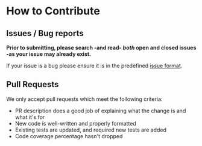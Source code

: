 # How to Contribute

## Issues / Bug reports

**Prior to submitting, please search -and read- _both_ open and closed issues -as
your issue may already exist.**

If your issue is a bug please ensure it is in the predefined [issue format](ISSUE_TEMPLATE.md).

## Pull Requests

We only accept pull requests which meet the following criteria:

* PR description does a good job of explaining what the change is and what it's for
* New code is well-written and properly formatted
* Existing tests are updated, and required new tests are added
* Code coverage percentage hasn't dropped
